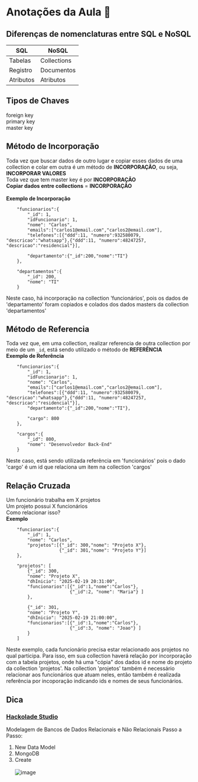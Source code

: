 # Anotações da Aula 📝

## Diferenças de nomenclaturas entre SQL e NoSQL
| SQL | NoSQL |
| --- | --- |
| Tabelas | Collections |
| Registro | Documentos |
| Atributos | Atributos |

## Tipos de Chaves
foreign key<br>
primary key<br>
master key<br>

## Método de Incorporação
Toda vez que buscar dados de outro lugar e copiar esses dados de uma collection e colar em outra é um método de **INCORPORAÇÃO**, ou seja, **INCORPORAR VALORES**<br>
Toda vez que tem master key é por **INCORPORAÇÃO**<br>
**Copiar dados entre collections** = **INCORPORAÇÃO**<br><br>
**Exemplo de Incorporação**
```
    "funcionarios":{
        "_id": 1,
        "idFuncionario": 1,
        "nome": "Carlos",
        "emails":["carlos1@email.com","carlos2@email.com"],
        "telefones":[{"ddd":11, "numero":932580079, "descricao":"whatsapp"},{"ddd":11, "numero":48247257, "descricao":"residencial"}],
        
        "departamento":{"_id":200,"nome":"TI"} 
    },
    
    "departamentos":{
        "_id": 200,
        "nome": "TI"
    }
```
Neste caso, há incorporação na collection 'funcionários', pois os dados de 'departamento' foram copiados e colados dos dados masters da collection 'departamentos' 

## Método de Referencia
Toda vez que, em uma collection, realizar referencia de outra collection por meio de um ``_id``, está sendo utilizado o método de **REFERÊNCIA**<br>
**Exemplo de Referência**
```
    "funcionarios":{
        "_id": 1,
        "idFuncionario": 1,
        "nome": "Carlos",
        "emails":["carlos1@email.com","carlos2@email.com"],
        "telefones":[{"ddd":11, "numero":932580079, "descricao":"whatsapp"},{"ddd":11, "numero":48247257, "descricao":"residencial"}],
        "departamento":{"_id":200,"nome":"TI"},

        "cargo": 800
    },
    
    "cargos":{
        "_id": 800,
        "nome": "Desenvolvedor Back-End"
    }
```
Neste caso, está sendo utilizada referência em 'funcionários' pois o dado 'cargo' é um id que relaciona um item na collection 'cargos'

## Relação Cruzada
Um funcionário trabalha em X projetos<br>
Um projeto possui X funcionários<br>
Como relacionar isso?<br>
**Exemplo**
```
    "funcionarios":{
        "_id": 1,
        "nome": "Carlos",
        "projetos":[{"_id": 300,"nome": "Projeto X"},
                    {"_id": 301,"nome": "Projeto Y"}]
    },
    
    "projetos": [
        {"_id": 300,
        "nome": "Projeto X",
        "dhInicio": "2025-02-19 20:31:00",
        "funcionarios":[{"_id":1,"nome":"Carlos"},
                        {"_id":2, "nome": "Maria"} ]
        },

        {"_id": 301,
        "nome": "Projeto Y",
        "dhInicio": "2025-02-19 21:00:00",
        "funcionarios":[{"_id":1,"nome":"Carlos"},
                        {"_id":3, "nome": "Joao"} ]
        }
    ]
```
Neste exemplo, cada funcionário precisa estar relacionado aos projetos no qual participa. Para isso, em sua collection haverá relação por incorporação com a tabela projetos, onde há uma "cópia" dos dados id e nome do projeto da collection 'projetos'. Na collection 'projetos' também é necessário relacionar aos funcionários que atuam neles, então também é realizada referência por incoporação indicando ids e nomes de seus funcionários.

## Dica
### [Hackolade Studio](https://studio.hackolade.com)
Modelagem de Bancos de Dados Relacionais e Não Relacionais
Passo a Passo:
1. New Data Model
2. MongoDB
3. Create
<br><br>![image](https://github.com/user-attachments/assets/56b08849-07fc-4d40-a38a-24151354c139)
